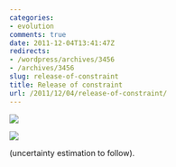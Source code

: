 ```yaml
---
categories:
- evolution
comments: true
date: 2011-12-04T13:41:47Z
redirects:
- /wordpress/archives/3456
- /archives/3456
slug: release-of-constraint
title: Release of constraint
url: /2011/12/04/release-of-constraint/
---
```


![]( http://farm8.staticflickr.com/7157/6453857531_80d64da193_o.png )


![]( http://farm8.staticflickr.com/7004/6453857285_50d6a67275_o.png )




(uncertainty estimation to follow).




